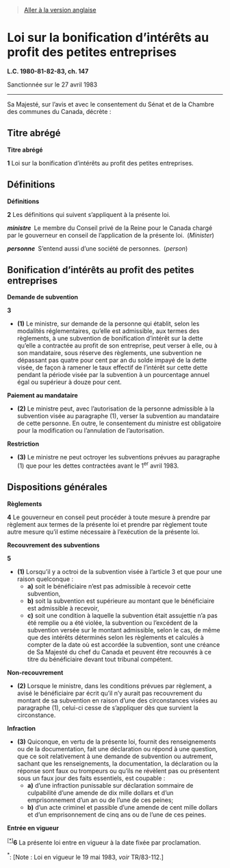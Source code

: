 > [Aller à la version anglaise](/en/Acts/Statutes%20of%20Canada/1980-81-82-83/c.%20147.md)

# Loi sur la bonification d’intérêts au profit des petites entreprises

**L.C. 1980-81-82-83, ch. 147**


Sanctionnée sur le 27 avril 1983

----------



Sa Majesté, sur l’avis et avec le consentement du Sénat et de la Chambre des communes du Canada, décrète :






## Titre abrégé



**Titre abrégé**

**1** Loi sur la bonification d’intérêts au profit des petites entreprises.




## Définitions



**Définitions**

**2** Les définitions qui suivent s’appliquent à la présente loi.

***ministre*** Le membre du Conseil privé de la Reine pour le Canada chargé par le gouverneur en conseil de l’application de la présente loi. (*Minister*)

***personne*** S’entend aussi d’une société de personnes. (*person*)




## Bonification d’intérêts au profit des petites entreprises



**Demande de subvention**

**3** 

- **(1)** Le ministre, sur demande de la personne qui établit, selon les modalités réglementaires, qu’elle est admissible, aux termes des règlements, à une subvention de bonification d’intérêt sur la dette qu’elle a contractée au profit de son entreprise, peut verser à elle, ou à son mandataire, sous réserve des règlements, une subvention ne dépassant pas quatre pour cent par an du solde impayé de la dette visée, de façon à ramener le taux effectif de l’intérêt sur cette dette pendant la période visée par la subvention à un pourcentage annuel égal ou supérieur à douze pour cent.

**Paiement au mandataire**

- **(2)** Le ministre peut, avec l’autorisation de la personne admissible à la subvention visée au paragraphe (1), verser la subvention au mandataire de cette personne. En outre, le consentement du ministre est obligatoire pour la modification ou l’annulation de l’autorisation.

**Restriction**

- **(3)** Le ministre ne peut octroyer les subventions prévues au paragraphe (1) que pour les dettes contractées avant le 1<sup>er</sup> avril 1983.




## Dispositions générales



**Règlements**

**4** Le gouverneur en conseil peut procéder à toute mesure à prendre par règlement aux termes de la présente loi et prendre par règlement toute autre mesure qu’il estime nécessaire à l’exécution de la présente loi.




**Recouvrement des subventions**

**5** 

- **(1)** Lorsqu’il y a octroi de la subvention visée à l’article 3 et que pour une raison quelconque :
	- **a)** soit le bénéficiaire n’est pas admissible à recevoir cette subvention,
	- **b)** soit la subvention est supérieure au montant que le bénéficiaire est admissible à recevoir,
	- **c)** soit une condition à laquelle la subvention était assujettie n’a pas été remplie ou a été violée,
la subvention ou l’excédent de la subvention versée sur le montant admissible, selon le cas, de même que des intérêts déterminés selon les règlements et calculés à compter de la date où est accordée la subvention, sont une créance de Sa Majesté du chef du Canada et peuvent être recouvrés à ce titre du bénéficiaire devant tout tribunal compétent.

**Non-recouvrement**

- **(2)** Lorsque le ministre, dans les conditions prévues par règlement, a avisé le bénéficiaire par écrit qu’il n’y aurait pas recouvrement du montant de sa subvention en raison d’une des circonstances visées au paragraphe (1), celui-ci cesse de s’appliquer dès que survient la circonstance.

**Infraction**

- **(3)** Quiconque, en vertu de la présente loi, fournit des renseignements ou de la documentation, fait une déclaration ou répond à une question, que ce soit relativement à une demande de subvention ou autrement, sachant que les renseignements, la documentation, la déclaration ou la réponse sont faux ou trompeurs ou qu’ils ne révèlent pas ou présentent sous un faux jour des faits essentiels, est coupable :
	- **a)** d’une infraction punissable sur déclaration sommaire de culpabilité d’une amende de dix mille dollars et d’un emprisonnement d’un an ou de l’une de ces peines;
	- **b)** d’un acte criminel et passible d’une amende de cent mille dollars et d’un emprisonnement de cinq ans ou de l’une de ces peines.




**Entrée en vigueur**

<sup><a href='#nbp'>[*]</a></sup>**6** La présente loi entre en vigueur à la date fixée par proclamation.

<a name='nbp'><sup>*</sup></a>: [Note : Loi en vigueur le 19 mai 1983, *voir* TR/83-112.]<br />


